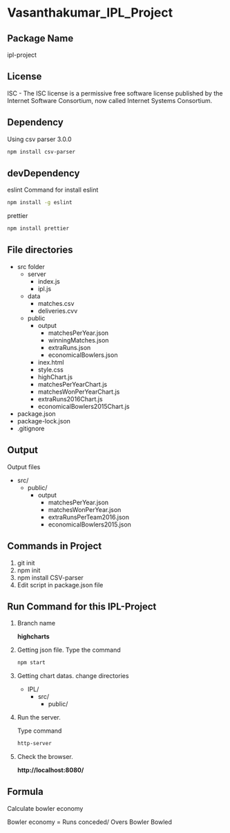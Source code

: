 #  **Vasanthakumar_IPL_Project**

## **Package Name**
ipl-project

## **License**
ISC - The ISC license is a permissive free software license published by the Internet Software Consortium, now called Internet Systems Consortium.

## **Dependency**
Using csv parser 3.0.0
```bash
npm install csv-parser
```

## **devDependency**
eslint
Command for install eslint

```bash
npm install -g eslint
```
prettier
```bash
npm install prettier
```


## **File directories**
- src folder
    - server
        - index.js
        - ipl.js
    - data
        - matches.csv
        - deliveries.cvv
    - public
        - output
            - matchesPerYear.json
            - winningMatches.json
            - extraRuns.json
            - economicalBowlers.json
        - inex.html
        - style.css
        - highChart.js
        - matchesPerYearChart.js
        - matchesWonPerYearChart.js
        - extraRuns2016Chart.js
        - economicalBowlers2015Chart.js
- package.json
- package-lock.json
- .gitignore

## **Output**

Output files 
- src/
    - public/
        - output
            - matchesPerYear.json
            - matchesWonPerYear.json
            - extraRunsPerTeam2016.json
            - economicalBowlers2015.json

## **Commands in Project**
1. git init
2. npm init
3. npm install CSV-parser
4. Edit script in package.json file

## **Run Command for this IPL-Project**
1. Branch name

    **highcharts**

2. Getting json file.
Type the command 
    ```bash
    npm start
    ```

3. Getting chart datas.
change directories
    - IPL/
        - src/
            - public/

4. Run the server.

    Type command 
    ```bash
    http-server
    ```

5. Check the browser.

    **http://localhost:8080/**
    

## Formula
Calculate bowler economy

Bowler economy = Runs conceded/ Overs Bowler Bowled


